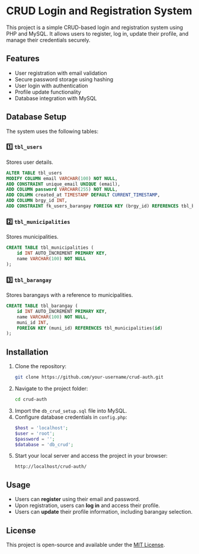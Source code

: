 # CRUD Login and Registration System

This project is a simple CRUD-based login and registration system using PHP and MySQL. It allows users to register, log in, update their profile, and manage their credentials securely.

## Features
- User registration with email validation
- Secure password storage using hashing
- User login with authentication
- Profile update functionality
- Database integration with MySQL

## Database Setup
The system uses the following tables:

### 1️⃣ `tbl_users`
Stores user details.
```sql
ALTER TABLE tbl_users 
MODIFY COLUMN email VARCHAR(100) NOT NULL, 
ADD CONSTRAINT unique_email UNIQUE (email),
ADD COLUMN password VARCHAR(255) NOT NULL,
ADD COLUMN created_at TIMESTAMP DEFAULT CURRENT_TIMESTAMP,
ADD COLUMN brgy_id INT,
ADD CONSTRAINT fk_users_barangay FOREIGN KEY (brgy_id) REFERENCES tbl_barangay(id);
```

### 2️⃣ `tbl_municipalities`
Stores municipalities.
```sql
CREATE TABLE tbl_municipalities (
    id INT AUTO_INCREMENT PRIMARY KEY,
    name VARCHAR(100) NOT NULL
);
```

### 3️⃣ `tbl_barangay`
Stores barangays with a reference to municipalities.
```sql
CREATE TABLE tbl_barangay (
    id INT AUTO_INCREMENT PRIMARY KEY,
    name VARCHAR(100) NOT NULL,
    muni_id INT,
    FOREIGN KEY (muni_id) REFERENCES tbl_municipalities(id)
);
```

## Installation
1. Clone the repository:
   ```sh
   git clone https://github.com/your-username/crud-auth.git
   ```
2. Navigate to the project folder:
   ```sh
   cd crud-auth
   ```
3. Import the `db_crud_setup.sql` file into MySQL.
4. Configure database credentials in `config.php`:
   ```php
   $host = 'localhost';
   $user = 'root';
   $password = '';
   $database = 'db_crud';
   ```
5. Start your local server and access the project in your browser:
   ```
   http://localhost/crud-auth/
   ```

## Usage
- Users can **register** using their email and password.
- Upon registration, users can **log in** and access their profile.
- Users can **update** their profile information, including barangay selection.

## License
This project is open-source and available under the [MIT License](LICENSE).

